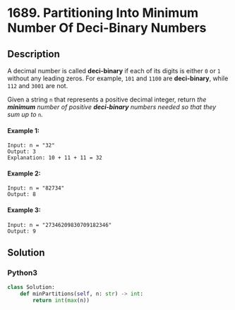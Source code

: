 # 1689. Partitioning Into Minimum Number Of Deci-Binary Numbers

## Description
A decimal number is called **deci-binary** if each of its digits is either `0` or `1` without any leading zeros. For example, `101` and `1100` are **deci-binary**, while `112` and `3001` are not.

Given a string `n` that represents a positive decimal integer, return *the **minimum** number of positive **deci-binary** numbers needed so that they sum up to* `n`*.*

#### Example 1:
```
Input: n = "32"
Output: 3
Explanation: 10 + 11 + 11 = 32
```

#### Example 2:
```
Input: n = "82734"
Output: 8
```

#### Example 3:
```
Input: n = "27346209830709182346"
Output: 9
```


## Solution

### Python3
```python
class Solution:
    def minPartitions(self, n: str) -> int:
        return int(max(n))
        
```